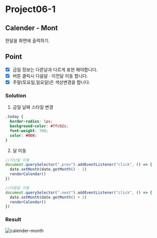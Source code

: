 # Project06-1

## Calender - Mont

한달을 화면에 출력하기.

## Point

- [x] 금일 정보는 다른날과 다르게 표현 해야합니다.
- [x] 버튼 클릭시 다음달 · 이전달 이동 합니다.
- [x] 주말(토요일,일요일)은 색상변경을 합니다.

### Solution

1. 금일 날짜 스타일 변경

```css
.today {
  border-radius: 5px;
  background-color: #ffc92c;
  font-weight: 700;
  color: #000;
}
```

2. 달 이동

```js
//지난달 이동
document.querySelector(".prev").addEventListener("click", () => {
  date.setMonth(date.getMonth() - 1)
  renderCalendar()
})

//다음달 이동
document.querySelector(".next").addEventListener("click", () => {
  date.setMonth(date.getMonth() + 1)
  renderCalendar()
})
```

### Result

![calender-month](https://user-images.githubusercontent.com/68719427/108040740-057b7080-7081-11eb-91de-ef14a4e9fe5b.gif)
